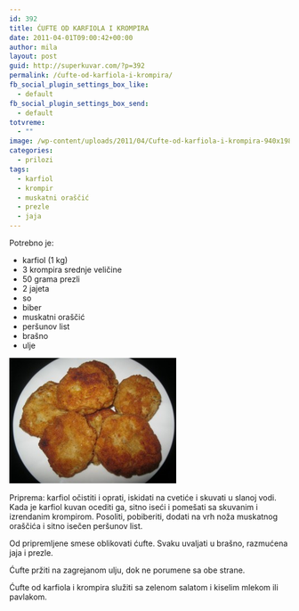 ```yaml
---
id: 392
title: ĆUFTE OD KARFIOLA I KROMPIRA
date: 2011-04-01T09:00:42+00:00
author: mila
layout: post
guid: http://superkuvar.com/?p=392
permalink: /ćufte-od-karfiola-i-krompira/
fb_social_plugin_settings_box_like:
  - default
fb_social_plugin_settings_box_send:
  - default
totvreme:
  - ""
image: /wp-content/uploads/2011/04/Cufte-od-karfiola-i-krompira-940x198.jpg
categories:
  - prilozi
tags:
  - karfiol
  - krompir
  - muskatni oraščić
  - prezle
  - jaja
---
```

Potrebno je:

  * karfiol (1 kg)
  * 3 krompira srednje veličine
  * 50 grama prezli
  * 2 jajeta
  * so
  * biber
  * muskatni oraščić
  * peršunov list
  * brašno
  * ulje

[<img class="alignnone size-medium wp-image-6250" src="/wp-content/uploads/2011/04/Cufte-od-karfiola-i-krompira-300x225.jpg" alt="Cufte od karfiola i krompira" width="300" height="225" />](/wp-content/uploads/2011/04/Cufte-od-karfiola-i-krompira.jpg)

Priprema: karfiol očistiti i oprati, iskidati na cvetiće i skuvati u slanoj vodi. Kada je karfiol kuvan ocediti ga, sitno iseći i pomešati sa skuvanim i izrendanim krompirom. Posoliti, pobiberiti, dodati na vrh noža muskatnog oraščića i sitno isečen peršunov list.

Od pripremljene smese oblikovati ćufte. Svaku uvaljati u brašno, razmućena jaja i prezle.

Ćufte pržiti na zagrejanom ulju, dok ne porumene sa obe strane.

Ćufte od karfiola i krompira služiti sa zelenom salatom i kiselim mlekom ili pavlakom.